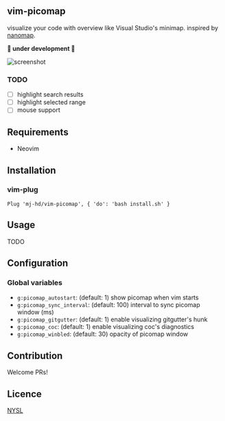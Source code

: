 ## vim-picomap
visualize your code with overview like Visual Studio's minimap. inspired by [nanomap](https://github.com/hisaknown/nanomap.vim).

**🚧 under development 🚧**

![screenshot](https://user-images.githubusercontent.com/6854255/87242111-aa3b2d00-c464-11ea-96f5-3f7a0bd314e0.png)

### TODO

- [ ] highlight search results
- [ ] highlight selected range
- [ ] mouse support

## Requirements

- Neovim

## Installation

### vim-plug

```vim
Plug 'mj-hd/vim-picomap', { 'do': 'bash install.sh' }
```

## Usage

TODO

## Configuration

### Global variables

- `g:picomap_autostart`: (default: 1) show picomap when vim starts
- `g:picomap_sync_interval`: (default: 100) interval to sync picomap window (ms)
- `g:picomap_gitgutter`: (default: 1) enable visualizing gitgutter's hunk
- `g:picomap_coc`: (default: 1) enable visualizing coc's diagnostics
- `g:picomap_winbled`: (default: 30) opacity of picomap window

## Contribution

Welcome PRs!

## Licence

[NYSL](http://www.kmonos.net/nysl/)
